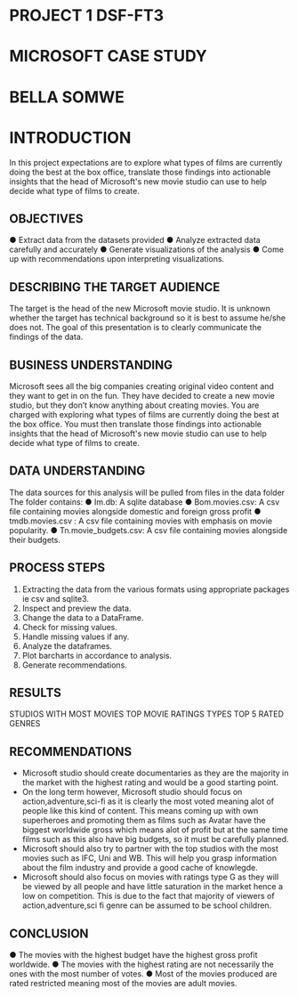 # PROJECT 1 DSF-FT3
# MICROSOFT CASE STUDY
# BELLA SOMWE
# INTRODUCTION
In this project expectations are to explore what types of films are currently doing 
the best at the box office, translate those findings into actionable insights that the 
head of Microsoft's new movie studio can use to help decide what type of films to 
create.
## OBJECTIVES
● Extract data from the datasets provided
● Analyze extracted data carefully and accurately
● Generate visualizations of the analysis
● Come up with recommendations upon interpreting visualizations.
## DESCRIBING THE TARGET AUDIENCE
The target is the head of the new Microsoft movie studio. It is unknown whether 
the target has technical background so it is best to assume he/she does not. The 
goal of this presentation is to clearly communicate the findings of the data.
## BUSINESS UNDERSTANDING
Microsoft sees all the big companies creating original video content and they want 
to get in on the fun. They have decided to create a new movie studio, but they 
don’t know anything about creating movies. You are charged with exploring what 
types of films are currently doing the best at the box office. You must then 
translate those findings into actionable insights that the head of Microsoft's new 
movie studio can use to help decide what type of films to create.
## DATA UNDERSTANDING
The data sources for this analysis will be pulled from files in the data folder
The folder contains:
● Im.db: A sqlite database 
● Bom.movies.csv: A csv file containing movies alongside domestic and foreign 
gross profit
● tmdb.movies.csv : A csv file containing movies with emphasis on movie 
popularity.
● Tn.movie_budgets.csv: A csv file containing movies alongside their budgets.
## PROCESS STEPS
1. Extracting the data from the various formats using appropriate packages ie 
csv and sqlite3.
2. Inspect and preview the data.
3. Change the data to a DataFrame.
4. Check for missing values.
5. Handle missing values if any.
6. Analyze the dataframes.
7. Plot barcharts in accordance to analysis.
8. Generate recommendations.
## RESULTS
STUDIOS WITH MOST MOVIES
TOP MOVIE RATINGS TYPES
TOP 5 RATED GENRES
## RECOMMENDATIONS
- Microsoft studio should create documentaries as they are the majority in the market with the highest 
rating and would be a good starting point.
- On the long term however, Microsoft studio should focus on action,adventure,sci-fi as it is clearly the 
most voted meaning alot of people like this kind of content. This means coming up with own superheroes 
and promoting them as films such as Avatar have the biggest worldwide gross which means alot of profit 
but at the same time films such as this also have big budgets, so it must be carefully planned.
- Microsoft should also try to partner with the top studios with the most movies such as IFC, Uni and WB. 
This will help you grasp information about the film industry and provide a good cache of knowlegde.
- Microsoft should also focus on movies with ratings type G as they will be viewed by all people and have 
little saturation in the market hence a low on competition. This is due to the fact that majority of viewers of 
action,adventure,sci fi genre can be assumed to be school children.
## CONCLUSION
● The movies with the highest budget have the highest gross profit worldwide.
● The movies with the highest rating are not necessarily the ones with the most 
number of votes.
● Most of the movies produced are rated restricted meaning most of the movies 
are adult movies.